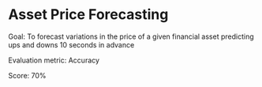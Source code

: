 # Asset Price Forecasting
Goal: To forecast variations in the price of a given financial asset predicting ups and downs 10 seconds in advance

Evaluation metric: Accuracy

Score: 70%